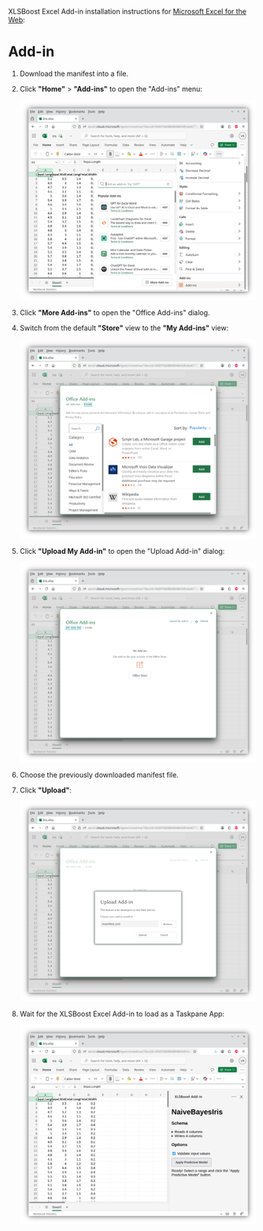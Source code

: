 XLSBoost Excel Add-in installation instructions for [Microsoft Excel for the Web](https://excel.cloud.microsoft/):

# Add-in #

1. Download the manifest into a file.

2. Click **"Home"** > **"Add-ins"** to open the "Add-ins" menu:

   ![Add-ins menu](images/installation_web/add_ins.png)

3. Click **"More Add-ins"** to open the "Office Add-ins" dialog.

4. Switch from the default **"Store"** view to the **"My Add-ins"** view:

   ![Store view of Office Add-ins dialog](images/installation_web/office_add_ins-store.png)

5. Click **"Upload My Add-in"** to open the "Upload Add-in" dialog:

   ![My Add-ins view of Office Add-ins](images/installation_web/office_add_ins-my_add_ins.png)

6. Choose the previously downloaded manifest file.

7. Click **"Upload"**:

   ![Upload dialog](images/installation_web/upload_add_in.png)

8. Wait for the XLSBoost Excel Add-in to load as a Taskpane App:

   ![Taskpane app](images/installation_web/taskpane_app.png)
